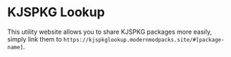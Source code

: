 # KJSPKG Lookup

This utility website allows you to share KJSPKG packages more easily, simply link them to `https://kjspkglookup.modernmodpacks.site/#[package-name]`.
